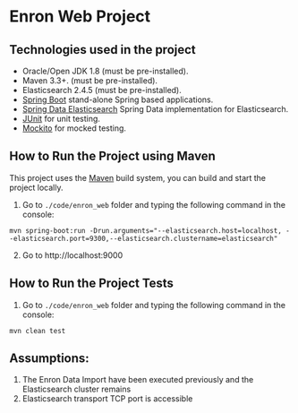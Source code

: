 # Enron Web Project #

## Technologies used in the project

* Oracle/Open JDK 1.8 (must be pre-installed).
* Maven 3.3+. (must be pre-installed).
* Elasticsearch 2.4.5 (must be pre-installed).
* [Spring Boot](https://projects.spring.io/spring-boot/) stand-alone Spring based applications.
* [Spring Data Elasticsearch](http://docs.spring.io/spring-data/elasticsearch/docs/current/reference/html/) Spring Data implementation for Elasticsearch.
* [JUnit](http://junit.org/junit4/) for unit testing.
* [Mockito](http://mockito.org/) for mocked testing.

## How to Run the Project using Maven

This project uses the [Maven](https://maven.apache.org/) build system, you can build and start the project locally. 

1. Go to `./code/enron_web` folder and typing the following command in the console:

```
mvn spring-boot:run -Drun.arguments="--elasticsearch.host=localhost, --elasticsearch.port=9300,--elasticsearch.clustername=elasticsearch" 

```

2. Go to http://localhost:9000

## How to Run the Project Tests

1. Go to `./code/enron_web` folder and typing the following command in the console:

```
mvn clean test 

```

## Assumptions:

1. The Enron Data Import have been executed previously and the Elasticsearch cluster remains
2. Elasticsearch transport TCP port is accessible